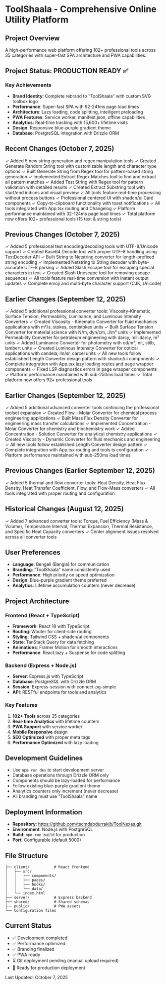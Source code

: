 # ToolShaala - Comprehensive Online Utility Platform

## Project Overview
A high-performance web platform offering 102+ professional tools across 35 categories with super-fast SPA architecture and PWA capabilities.

## Project Status: PRODUCTION READY ✅

### Key Achievements
- **Brand Identity**: Complete rebrand to "ToolShaala" with custom SVG toolbox logo
- **Performance**: Super-fast SPA with 92-241ms page load times
- **Architecture**: Lazy loading, code splitting, intelligent preloading
- **PWA Features**: Service worker, manifest.json, offline capabilities
- **Analytics**: Real-time tracking with 15,600+ lifetime visits
- **Design**: Responsive blue-purple gradient theme
- **Database**: PostgreSQL integration with Drizzle ORM

## Recent Changes (October 7, 2025)
✓ Added 5 new string generation and regex manipulation tools
✓ Created Generate Random String tool with customizable length and character type options
✓ Built Generate String from Regex tool for pattern-based string generation
✓ Implemented Extract Regex Matches tool to find and extract all pattern matches
✓ Added Test String with Regex tool for pattern validation with detailed results
✓ Created Extract Substring tool with start/end indices and visual preview
✓ All tools feature real-time processing without process buttons
✓ Professional centered UI with shadcn/ui Card components
✓ Copy-to-clipboard functionality with toast notifications
✓ All tools integrated with App.tsx routing and Changelog
✓ Platform performance maintained with 32-124ms page load times
✓ Total platform now offers 102+ professional tools (15 text & string tools)

## Previous Changes (October 7, 2025)
✓ Added 5 professional text encoding/decoding tools with UTF-8/Unicode support
✓ Created Base64 Decode tool with proper UTF-8 handling using TextDecoder API
✓ Built String to Netstring converter for length-prefixed string encoding
✓ Implemented Netstring to String decoder with byte-accurate UTF-8 parsing
✓ Added Slash Escape tool for escaping special characters in text
✓ Created Slash Unescape tool for removing escape sequences
✓ All tools feature real-time conversion with instant output updates
✓ Complete emoji and multi-byte character support (CJK, Unicode)

## Earlier Changes (September 12, 2025)
✓ Added 5 additional professional converter tools: Viscosity-Kinematic, Surface Tension, Permeability, Luminance, and Luminous Intensity Converters
✓ Created Viscosity - Kinematic Converter for fluid mechanics applications with m²/s, stokes, centistokes units
✓ Built Surface Tension Converter for material science with N/m, dyn/cm, J/m² units
✓ Implemented Permeability Converter for petroleum engineering with darcy, millidarcy, m² units
✓ Added Luminance Converter for photometry with cd/m², nit, stilb, lambert units
✓ Created Luminous Intensity Converter for optical applications with candela, lm/sr, carcel units
✓ All new tools follow established Length Converter design pattern with shadcn/ui components
✓ Complete integration with App.tsx lazy loading routes and page wrapper components
✓ Fixed LSP diagnostics errors in page wrapper components
✓ Platform performance maintained with sub-250ms load times
✓ Total platform now offers 92+ professional tools

## Earlier Changes (September 12, 2025)
✓ Added 5 additional advanced converter tools continuing the professional toolset expansion
✓ Created Flow - Molar Converter for chemical process engineering applications
✓ Built Mass Flux Density Converter for engineering mass transfer calculations
✓ Implemented Concentration - Molar Converter for chemistry and biochemistry work
✓ Added Concentration - Solution Converter for analytical chemistry applications
✓ Created Viscosity - Dynamic Converter for fluid mechanics and engineering
✓ All new tools follow established Length Converter design pattern
✓ Complete integration with App.tsx routing and tools.ts configuration
✓ Platform performance maintained with sub-250ms load times

## Previous Changes (Earlier September 12, 2025)
✓ Added 5 thermal and flow converter tools: Heat Density, Heat Flux Density, Heat Transfer Coefficient, Flow, and Flow-Mass converters
✓ All tools integrated with proper routing and configuration

## Historical Changes (August 12, 2025)
✓ Added 7 advanced converter tools: Torque, Fuel Efficiency (Mass & Volume), Temperature Interval, Thermal Expansion, Thermal Resistance, and Specific Heat Capacity converters
✓ Center alignment issues resolved across all converter tools

## User Preferences
- **Language**: Bengali (Bangla) for communication
- **Branding**: "ToolShaala" name consistently used
- **Performance**: High priority on speed optimization
- **Design**: Blue-purple gradient theme preferred
- **Analytics**: Lifetime accumulation counters (never decrease)

## Project Architecture

### Frontend (React + TypeScript)
- **Framework**: React 18 with TypeScript
- **Routing**: Wouter for client-side routing
- **Styling**: Tailwind CSS + shadcn/ui components
- **State**: TanStack Query for data fetching
- **Animations**: Framer Motion for smooth interactions
- **Performance**: React.lazy + Suspense for code splitting

### Backend (Express + Node.js)
- **Server**: Express.js with TypeScript
- **Database**: PostgreSQL with Drizzle ORM
- **Session**: Express-session with connect-pg-simple
- **API**: RESTful endpoints for tools and analytics

### Key Features
1. **102+ Tools** across 35 categories
2. **Real-time Analytics** with lifetime counters
3. **PWA Support** with service worker
4. **Mobile Responsive** design
5. **SEO Optimized** with proper meta tags
6. **Performance Optimized** with lazy loading

## Development Guidelines
- Use `npm run dev` to start development server
- Database operations through Drizzle ORM only
- Components should be lazy-loaded for performance
- Follow existing blue-purple gradient theme
- Analytics counters only increment (never decrease)
- All branding must use "ToolShaala" name

## Deployment Information
- **Repository**: https://github.com/tscmdabdurrakib/ToolNexas.git
- **Environment**: Node.js with PostgreSQL
- **Build**: `npm run build` for production
- **Port**: Configurable (default 5000)

## File Structure
```
├── client/           # React frontend
│   ├── src/
│   │   ├── components/
│   │   ├── pages/
│   │   ├── hooks/
│   │   └── data/
│   └── index.html
├── server/           # Express backend
├── shared/           # Shared schemas
├── public/           # PWA assets
└── Configuration files
```

## Current Status
- ✅ Development completed
- ✅ Performance optimized
- ✅ Branding finalized
- ✅ PWA ready
- ⏳ Git deployment pending (manual upload required)
- 🎯 Ready for production deployment

Last Updated: October 7, 2025